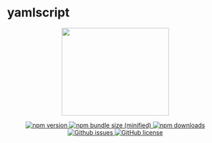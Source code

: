 # yamlscript

<p align="center">
  <img width="250" height="205" src="https://user-images.githubusercontent.com/24723240/79042606-78ae8d80-7bf9-11ea-96c2-7d66c3febbab.png">
</p>

<p align="center">
   <a href="https://github.com/mohamed1refaie/yamlscript">
      <img src="https://img.shields.io/npm/v/yamlscript" alt="npm version">
   </a>
   <a href="https://www.npmjs.com/package/yamlscript">
      <img src="https://img.shields.io/bundlephobia/min/yamlscript" alt="npm bundle size (minified)">
   </a>
    <a href="https://www.npmjs.com/package/yamlscript">
      <img src="https://img.shields.io/npm/dt/yamlscript" alt="npm downloads">
   </a>
  <a href="https://github.com/mohamed1refaie/yamlscript/issues">
      <img src="https://img.shields.io/github/issues/mohamed1refaie/yamlscript" alt="Github issues">
   </a>
  <a href="https://github.com/mohamed1refaie/yamlscript">
      <img src="https://img.shields.io/github/license/mohamed1refaie/yamlscript" alt="GitHub license">
   </a>
   
</p>





